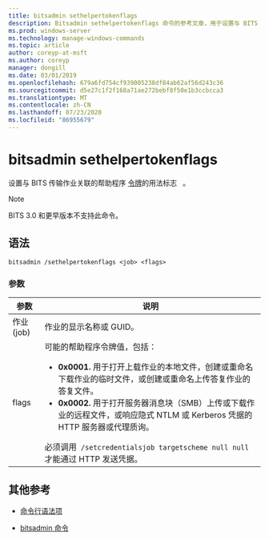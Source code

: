 ```yaml
---
title: bitsadmin sethelpertokenflags
description: Bitsadmin sethelpertokenflags 命令的参考文章，用于设置与 BITS 传输作业关联的帮助程序令牌的使用标志。
ms.prod: windows-server
ms.technology: manage-windows-commands
ms.topic: article
author: coreyp-at-msft
ms.author: coreyp
manager: dongill
ms.date: 03/01/2019
ms.openlocfilehash: 679a6fd754cf939005238df84ab62af56d243c36
ms.sourcegitcommit: d5e27c1f2f168a71ae272bebf8f50e1b3ccbcca3
ms.translationtype: MT
ms.contentlocale: zh-CN
ms.lasthandoff: 07/23/2020
ms.locfileid: "86955679"
---
```

# <a name="bitsadmin-sethelpertokenflags"></a>bitsadmin sethelpertokenflags

设置与 BITS 传输作业关联的帮助程序 [令牌](/windows/win32/bits/helper-tokens-for-bits-transfer-jobs)的用法标志   。

> [!NOTE]
> BITS 3.0 和更早版本不支持此命令。

## <a name="syntax"></a>语法

```
bitsadmin /sethelpertokenflags <job> <flags>
```

### <a name="parameters"></a>参数

| 参数 | 说明 |
| --------- | ----------- |
| 作业 (job) | 作业的显示名称或 GUID。 |
| flags | 可能的帮助程序令牌值，包括：<ul><li>**0x0001.** 用于打开上载作业的本地文件，创建或重命名下载作业的临时文件，或创建或重命名上传答复作业的答复文件。</li><li>**0x0002.** 用于打开服务器消息块（SMB）上传或下载作业的远程文件，或响应隐式 NTLM 或 Kerberos 凭据的 HTTP 服务器或代理质询。</li></ul>必须调用  `/setcredentialsjob targetscheme null null`   才能通过 HTTP 发送凭据。 |

## <a name="additional-references"></a>其他参考

- [命令行语法项](command-line-syntax-key.md)

- [bitsadmin 命令](bitsadmin.md)
